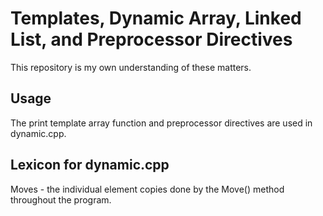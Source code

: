 # Templates, Dynamic Array, Linked List, and Preprocessor Directives
This repository is my own understanding of these matters.

## Usage ##
The print template array function and preprocessor directives are used in dynamic.cpp.

## Lexicon for dynamic.cpp ##
Moves - the individual element copies done by the Move() method throughout the program.
